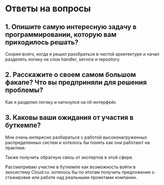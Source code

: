 # Ответы на вопросы

## 1. Опишите самую интересную задачу в программировании, которую вам приходилось решать?

Скорее всего, когда я решил разобраться в чистой архитектуре и начал разделять логику на слои handler, service и repository

## 2. Расскажите о своем самом большом факапе? Что вы предприняли для решения проблемы?

Как я разделял логику и наткнулся на nil-интерфейс

## 3. Каковы ваши ожидания от участия в буткемпе?

Мне очень интересно разбираться с работой высоконагруженных распределенных систем и хотелось бы понять как они работают на практике.

Также получить обратную связь от экспертов в этой сфере.

Рассматриваю участие в буткемпе как возможность войти в экосистему Cloud.ru: хотелось бы по итогам получить предложение о стажировке или работе над реальными проектами компании.
